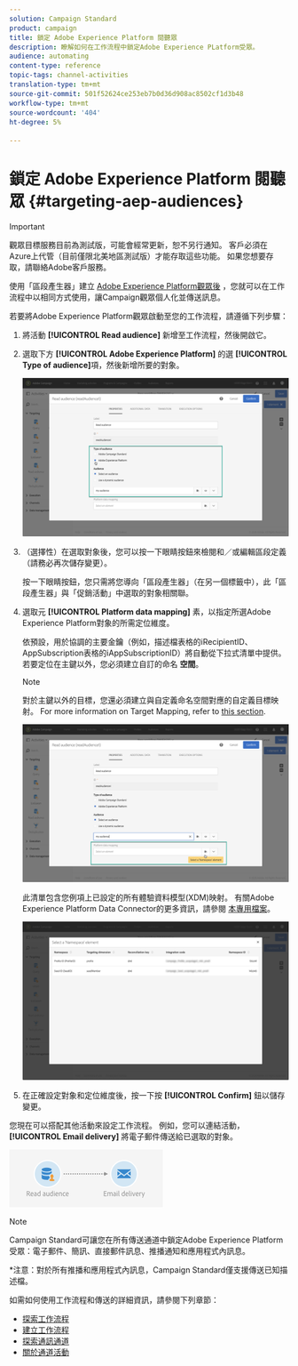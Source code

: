 ```yaml
---
solution: Campaign Standard
product: campaign
title: 鎖定 Adobe Experience Platform 閱聽眾
description: 瞭解如何在工作流程中鎖定Adobe Experience PLatform受眾。
audience: automating
content-type: reference
topic-tags: channel-activities
translation-type: tm+mt
source-git-commit: 501f52624ce253eb7b0d36d908ac8502cf1d3b48
workflow-type: tm+mt
source-wordcount: '404'
ht-degree: 5%

---
```



# 鎖定 Adobe Experience Platform 閱聽眾 {#targeting-aep-audiences}

>[!IMPORTANT]
>
>觀眾目標服務目前為測試版，可能會經常更新，恕不另行通知。 客戶必須在Azure上代管（目前僅限北美地區測試版）才能存取這些功能。 如果您想要存取，請聯絡Adobe客戶服務。

使用「區段產生器」建立 [Adobe Experience Platform觀眾後](../../audiences/using/aep-about-audience-destinations-service.md) ，您就可以在工作流程中以相同方式使用，讓Campaign觀眾個人化並傳送訊息。

若要將Adobe Experience Platform觀眾啟動至您的工作流程，請遵循下列步驟：

1. 將活動 **[!UICONTROL Read audience]** 新增至工作流程，然後開啟它。

1. 選取下方 **[!UICONTROL Adobe Experience Platform]** 的選 **[!UICONTROL Type of audience]**&#x200B;項，然後新增所要的對象。

   ![](assets/aep_wkf_readaudience.png)

1. （選擇性）在選取對象後，您可以按一下眼睛按鈕來檢閱和／或編輯區段定義（請務必再次儲存變更）。

   按一下眼睛按鈕，您只需將您導向「區段產生器」（在另一個標籤中），此「區段產生器」與「促銷活動」中選取的對象相關聯。

1. 選取元 **[!UICONTROL Platform data mapping]** 素，以指定所選Adobe Experience Platform對象的所需定位維度。

   依預設，用於協調的主要金鑰（例如，描述檔表格的iRecipientID、AppSubscription表格的iAppSubscriptionID）將自動從下拉式清單中提供。 若要定位在主鍵以外，您必須建立自訂的命名 **空間**。

   >[!NOTE]
   >
   >對於主鍵以外的目標，您還必須建立與自定義命名空間對應的自定義目標映射。 For more information on Target Mapping, refer to [this section](../../administration/using/target-mappings-in-campaign.md).

   ![](assets/aep_wkf_readaudience_namespace.png)

   此清單包含您例項上已設定的所有體驗資料模型(XDM)映射。 有關Adobe Experience Platform Data Connector的更多資訊，請參閱 [本專用檔案](../../developing/using/aep-about-data-connector.md)。

   ![](assets/aep_wkf_readaudience_namespace2.png)

1. 在正確設定對象和定位維度後，按一下按 **[!UICONTROL Confirm]** 鈕以儲存變更。

您現在可以搭配其他活動來設定工作流程。 例如，您可以連結活動， **[!UICONTROL Email delivery]** 將電子郵件傳送給已選取的對象。

![](assets/aep_wkf_email.png)

>[!NOTE]
>
>Campaign Standard可讓您在所有傳送通道中鎖定Adobe Experience Platform受眾：電子郵件、簡訊、直接郵件訊息、推播通知和應用程式內訊息。
>
>*注意：對於所有推播和應用程式內訊息，Campaign Standard僅支援傳送已知描述檔。

如需如何使用工作流程和傳送的詳細資訊，請參閱下列章節：

* [探索工作流程](../../automating/using/get-started-workflows.md)
* [建立工作流程](../../automating/using/building-a-workflow.md)
* [探索通訊通道](../../channels/using/get-started-communication-channels.md)
* [關於通道活動](../../automating/using/about-channel-activities.md)
